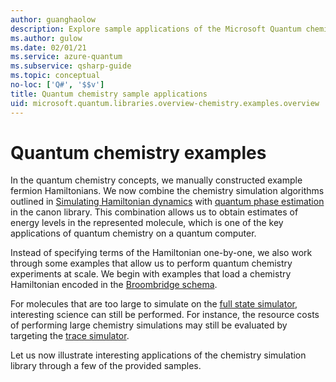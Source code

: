 ```yaml
---
author: guanghaolow
description: Explore sample applications of the Microsoft Quantum chemistry library.
ms.author: gulow
ms.date: 02/01/21
ms.service: azure-quantum
ms.subservice: qsharp-guide
ms.topic: conceptual
no-loc: ['Q#', '$$v']
title: Quantum chemistry sample applications
uid: microsoft.quantum.libraries.overview-chemistry.examples.overview
---
```


# Quantum chemistry examples

In the quantum chemistry concepts, we manually constructed example fermion Hamiltonians. 
We now combine the chemistry simulation algorithms outlined in [Simulating Hamiltonian dynamics](xref:microsoft.quantum.libraries.overview.standard.algorithms) with [quantum phase estimation](xref:microsoft.quantum.libraries.overview.characterization) in the canon library. 
This combination allows us to obtain  estimates of energy levels in the represented molecule, which is one of the key applications of quantum chemistry on a quantum computer. 

Instead of specifying terms of the Hamiltonian one-by-one, we also work through some examples that allow us to perform quantum chemistry experiments at scale. 
We begin with examples that load a chemistry Hamiltonian encoded in the [Broombridge schema](xref:microsoft.quantum.libraries.overview.chemistry.schema.broombridge).

For molecules that are too large to simulate on the [full state simulator](xref:microsoft.quantum.machines.overview.full-state-simulator), interesting science can still be performed. 
For instance, the resource costs of performing large chemistry simulations may still be evaluated by targeting the [trace simulator](xref:microsoft.quantum.machines.overview.qc-trace-simulator.intro).

Let us now illustrate interesting applications of the chemistry simulation library through a few of the provided samples.